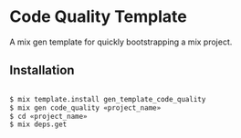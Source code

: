 # Code Quality Template

A mix gen template for quickly bootstrapping a mix project.


## Installation

```sh

$ mix template.install gen_template_code_quality
$ mix gen code_quality «project_name»
$ cd «project_name»
$ mix deps.get

```

